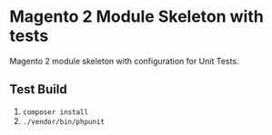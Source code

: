# Magento 2 Module Skeleton with tests

Magento 2 module skeleton with configuration for Unit Tests.

## Test Build

1. `composer install`
2. `./vendor/bin/phpunit`
